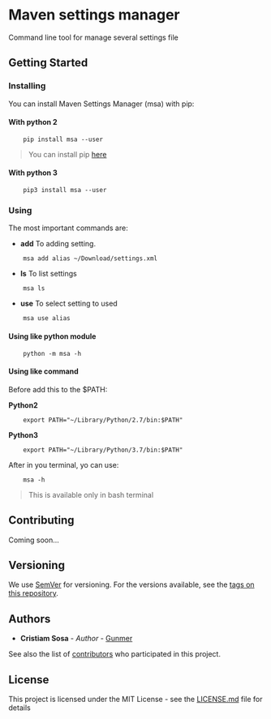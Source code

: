 # Maven settings manager

Command line tool for manage several settings file

## Getting Started

### Installing

You can install Maven Settings Manager (msa) with pip:

#### With python 2

```
    pip install msa --user
```

> You can install pip [here](https://www.makeuseof.com/tag/install-pip-for-python/)

#### With python 3

```
    pip3 install msa --user
```

### Using

The most important commands are:

- **add** To adding setting.
```
    msa add alias ~/Download/settings.xml
```
- **ls** To list settings
```
    msa ls
```
- **use** To select setting to used
```
    msa use alias
```

#### Using like python module
```
    python -m msa -h
```
#### Using like command
Before add this to the $PATH:

**Python2**
```
    export PATH="~/Library/Python/2.7/bin:$PATH"
```
**Python3**
```
    export PATH="~/Library/Python/3.7/bin:$PATH"
```
After in you terminal, yo can use:
```
    msa -h
```
> This is available only in bash terminal

## Contributing

Coming soon...

## Versioning

We use [SemVer](http://semver.org/) for versioning. For the versions available, see the [tags on this repository](https://github.com/your/project/tags). 

## Authors

* **Cristiam Sosa** - *Author* - [Gunmer](https://github.com/Gunmer)

See also the list of [contributors](https://github.com/your/project/contributors) who participated in this project.

## License

This project is licensed under the MIT License - see the [LICENSE.md](LICENSE.md) file for details

